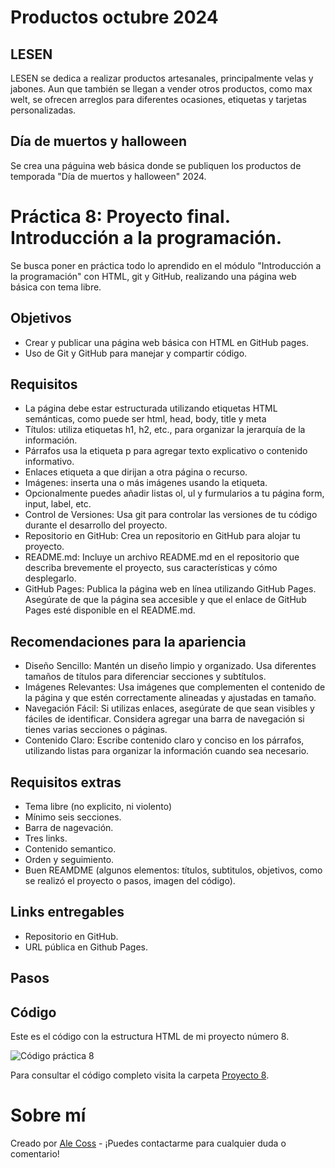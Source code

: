 # Productos octubre 2024

## LESEN

LESEN se dedica a realizar productos artesanales, principalmente velas y jabones. Aun que también se llegan a vender otros productos, como max welt, se ofrecen arreglos para diferentes ocasiones, etiquetas y tarjetas personalizadas.

## Día de muertos y halloween

Se crea una páguina web básica donde se publiquen los productos de temporada "Día de muertos y halloween" 2024.

# Práctica 8: Proyecto final. Introducción a la programación.

Se busca poner en práctica todo lo aprendido en el módulo "Introducción a la programación" con HTML, git y GitHub, realizando una página web básica con tema libre.

## Objetivos
- Crear y publicar una página web básica con HTML en GitHub pages.
- Uso de Git y GitHub para manejar y compartir código.

## Requisitos
- La página debe estar estructurada utilizando etiquetas HTML semánticas, como puede ser html, head, body, title y meta
- Títulos: utiliza etiquetas h1, h2, etc., para organizar la jerarquía de la información.
- Párrafos usa la etiqueta p para agregar texto explicativo o contenido informativo.
- Enlaces etiqueta a que dirijan a otra página o recurso.
- Imágenes: inserta una o más imágenes usando la etiqueta.
- Opcionalmente puedes añadir listas ol, ul y furmularios a tu página form, input, label, etc.
- Control de Versiones: Usa git para controlar las versiones de tu código durante el desarrollo del proyecto.
- Repositorio en GitHub: Crea un repositorio en GitHub para alojar tu proyecto.
- README.md: Incluye un archivo README.md en el repositorio que describa brevemente el proyecto, sus características y cómo desplegarlo.
- GitHub Pages: Publica la página web en línea utilizando GitHub Pages. Asegúrate de que la página sea accesible y que el enlace de GitHub Pages esté disponible en el README.md.

## Recomendaciones para la apariencia
- Diseño Sencillo: Mantén un diseño limpio y organizado. Usa diferentes tamaños de títulos para diferenciar secciones y subtítulos.
- Imágenes Relevantes: Usa imágenes que complementen el contenido de la página y que estén correctamente alineadas y ajustadas en tamaño.
- Navegación Fácil: Si utilizas enlaces, asegúrate de que sean visibles y fáciles de identificar. Considera agregar una barra de navegación si tienes varias secciones o páginas.
- Contenido Claro: Escribe contenido claro y conciso en los párrafos, utilizando listas para organizar la información cuando sea necesario.

## Requisitos extras
- Tema libre (no explicito, ni violento)
- Mínimo seis secciones.
- Barra de nagevación.
- Tres links.
- Contenido semantico.
- Orden y seguimiento.
- Buen REAMDME (algunos elementos: títulos, subtitulos, objetivos, como se realizó el proyecto o pasos, imagen del código).

## Links entregables
- Repositorio en GitHub.
- URL pública en Github Pages.

## Pasos

## Código

Este es el código con la estructura HTML de mi proyecto número 8.

![Código práctica 8](https://i.postimg.cc/ydvJbNsJ/VS-Code-HTML.jpg)

Para consultar el código completo visita la carpeta [Proyecto 8](https://drive.google.com/drive/folders/1h12aIHJzWhx2DbxXuPkaRtgh8mRwtzhy?usp=sharing).

# Sobre mí

Creado por [Ale Coss](https://github.com/alexa-coss) - ¡Puedes contactarme para cualquier duda o comentario!

